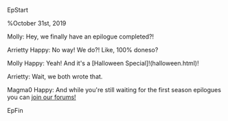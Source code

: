 EpStart

%October 31st, 2019

Molly: Hey, we finally have an epilogue completed?!

Arrietty Happy: No way! We do?! Like, 100% doneso?

Molly Happy: Yeah! And it's a [Halloween Special]!(halloween.html)!

Arrietty: Wait, we both wrote that.

Magma0 Happy: And while you're still waiting for the first season epilogues you can [join our forums!](http://cyborgresistance.proboards.com/)

EpFin



<script src="{{ '/assets/js/EpFormatter.js' | relative_url }}"></script>